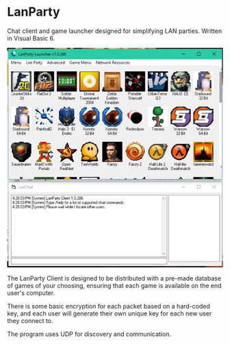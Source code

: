# LanParty
Chat client and game launcher designed for simplifying LAN parties. Written in Visual Basic 6.

![Screenshot](/screens/1.jpg?raw=true)

The LanParty Client is designed to be distributed with a pre-made database of games of your choosing, ensuring that each game is available on the end user's computer.

There is some basic encryption for each packet based on a hard-coded key, and each user will generate their own unique key for each new user they connect to.

The program uses UDP for discovery and communication.
